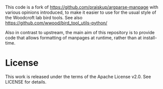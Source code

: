 
This code is a fork of https://github.com/praiskup/argparse-manpage with various
opinions introduced, to make it easier to use for the usual style of the
Woodcroft lab bird tools. See also
https://github.com/wwood/bird_tool_utils-python/

Also in contrast to upstream, the main aim of this repository is to provide code
that allows formatting of manpages at runtime, rather than at install-time.

# License

This work is released under the terms of the Apache License v2.0.
See LICENSE for details.

[gabrielegiammatteo]: https://github.com/andialbrecht/build\_manpage
[andialbrecht]: https://github.com/andialbrecht/build\_manpage
[frog]: http://crunchyfrog.googlecode.com/svn/
[RunSQLRun]: https://github.com/andialbrecht/runsqlrun
[old blog post]: https://andialbrecht.wordpress.com/2009/03/17/creating-a-man-page-with-distutils-and-optparse/
[python pull request]: https://github.com/python/cpython/pull/1169
